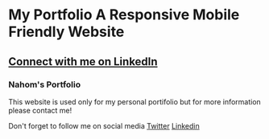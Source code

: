 # My Portfolio A Responsive Mobile Friendly Website

## [Connect with me on LinkedIn](https://www.linkedin.com/in/nahom-mehanzel/)

### Nahom's Portfolio

This website is used only for my personal portifolio but for more information please contact me!

Don't forget to follow me on social media
[Twitter](https://twitter.com/NahomKibreab)
[Linkedin](https://www.linkedin.com/in/nahom-mehanzel)
